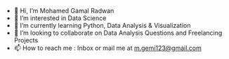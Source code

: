 - 👋 Hi, I’m Mohamed Gamal Radwan
- 👀 I’m interested in Data Science
- 🌱 I’m currently learning Python, Data Analysis & Visualization
- 💞️ I’m looking to collaborate on Data Analysis Questions and Freelancing Projects
- 📫 How to reach me : Inbox or mail me at m.gemi123@gmail.com

<!---
MohamedRad/MohamedRad is a ✨ special ✨ repository because its `README.md` (this file) appears on your GitHub profile.
You can click the Preview link to take a look at your changes.
--->
